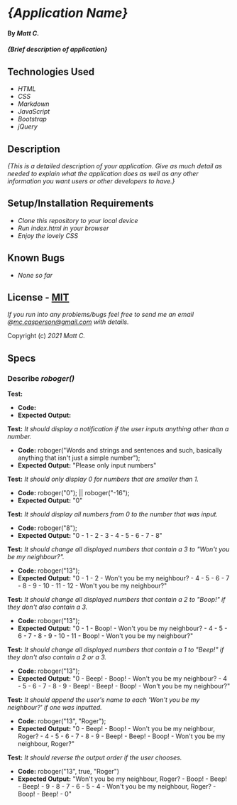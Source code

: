 # _{Application Name}_

#### By _**Matt C.**_

#### _{Brief description of application}_

## Technologies Used

* _HTML_
* _CSS_
* _Markdown_
* _JavaScript_
* _Bootstrap_
* _jQuery_

## Description

_{This is a detailed description of your application. Give as much detail as needed to explain what the application does as well as any other information you want users or other developers to have.}_

## Setup/Installation Requirements

* _Clone this repository to your local device_
* _Run index.html in your browser_
* _Enjoy the lovely CSS_

## Known Bugs

* _None so far_

## License - [MIT](https://opensource.org/licenses/MIT)

_If you run into any problems/bugs feel free to send me an email @mc.casperson@gmail.com with details._

Copyright (c) _2021_ _Matt C._

## Specs

### **Describe** _roboger()_

**Test:**
* __Code:__ 
* __Expected Output:__

**Test:** _It should display a notification if the user inputs anything other than a number._
* __Code:__ roboger("Words and strings and sentences and such, basically anything that isn't just a simple number");
* __Expected Output:__ "Please only input numbers"

**Test:** _It should only display 0 for numbers that are smaller than 1._
* __Code:__ roboger("0"); || roboger("-16");
* __Expected Output:__ "0"

**Test:** _It should display all numbers from 0 to the number that was input._
* __Code:__ roboger("8");
* __Expected Output:__ "0 - 1 - 2 - 3 - 4 - 5 - 6 - 7 - 8"

**Test:** _It should change all displayed numbers that contain a 3 to "Won't you be my neighbour?"._
* __Code:__ roboger("13");
* __Expected Output:__ "0 - 1 - 2 - Won't you be my neighbour? - 4 - 5 - 6 - 7 - 8 - 9 - 10 - 11 - 12 - Won't you be my neighbour?"

**Test:** _It should change all displayed numbers that contain a 2 to "Boop!" if they don't also contain a 3._
* __Code:__ roboger("13");
* __Expected Output:__ "0 - 1 - Boop! - Won't you be my neighbour? - 4 - 5 - 6 - 7 - 8 - 9 - 10 - 11 - Boop! - Won't you be my neighbour?"

**Test:** _It should change all displayed numbers that contain a 1 to "Beep!" if they don't also contain a 2 or a 3._
* __Code:__ roboger("13");
* __Expected Output:__ "0 - Beep! - Boop! - Won't you be my neighbour? - 4 - 5 - 6 - 7 - 8 - 9 - Beep! - Beep! - Boop! - Won't you be my neighbour?"

**Test:** _It should append the user's name to each 'Won't you be my neighbour?' if one was inputted._
* __Code:__ roboger("13", "Roger");
* __Expected Output:__ "0 - Beep! - Boop! - Won't you be my neighbour, Roger? - 4 - 5 - 6 - 7 - 8 - 9 - Beep! - Beep! - Boop! - Won't you be my neighbour, Roger?"

**Test:** _It should reverse the output order if the user chooses._
* __Code:__ roboger("13", true, "Roger")
* __Expected Output:__ "Won't you be my neighbour, Roger? - Boop! - Beep! - Beep! - 9 - 8 - 7 - 6 - 5 - 4 - Won't you be my neighbour, Roger? - Boop! - Beep! - 0"